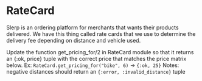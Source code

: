 # RateCard

Slerp is an ordering platform for merchants that wants their products delivered. We have this thing called rate cards that we use to determine the delivery fee depending on distance and vehicle used.

Update the function get_pricing_for/2 in RateCard module so that it returns an {:ok, price} tuple with the correct price that matches the price matrix below.
Ex: `RateCard.get_pricing_for("bike", 6)` -> `{:ok, 25}`
Notes: negative distances should return an `{:error, :invalid_distance}` tuple
